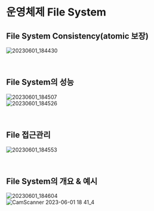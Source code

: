 # 운영체제 File System
## File System Consistency(atomic 보장)
![20230601_184430](https://github.com/Self-Driven-Development/TIL/assets/63008138/f2ea3320-f921-4f85-bece-b7fdcdf678da)  

<br>

## File System의 성능
![20230601_184507](https://github.com/Self-Driven-Development/TIL/assets/63008138/17857e9e-45a1-4e03-991a-7d12a203f1e2)  
![20230601_184526](https://github.com/Self-Driven-Development/TIL/assets/63008138/19cd4762-f121-4a20-b7c8-b5886356ab1f)  

<br>

## File 접근관리
![20230601_184553](https://github.com/Self-Driven-Development/TIL/assets/63008138/2cd39173-544d-4851-97f0-98e9d66fbfab)  

<br>

## File System의 개요 & 예시
![20230601_184604](https://github.com/Self-Driven-Development/TIL/assets/63008138/403f66a5-4534-4c54-99e1-ea60f8e89834)  
![CamScanner 2023-06-01 18 41_4](https://github.com/Self-Driven-Development/TIL/assets/63008138/3e3c6e69-3cc6-45fc-9e67-ce525684146e)  
